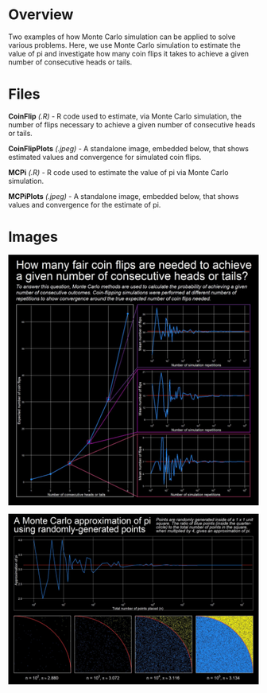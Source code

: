 # Overview

Two examples of how Monte Carlo simulation can be applied to solve various problems. Here, we use Monte Carlo simulation to estimate the value of pi and investigate how many coin flips it takes to achieve a given number of consecutive heads or tails.

# Files

**CoinFlip** *(.R)* - R code used to estimate, via Monte Carlo simulation, the number of flips necessary to achieve a given number of consecutive heads or tails.

**CoinFlipPlots** *(.jpeg)* - A standalone image, embedded below, that shows estimated values and convergence for simulated coin flips.

**MCPi** *(.R)* - R code used to estimate the value of pi via Monte Carlo simulation.

**MCPiPlots** *(.jpeg)* - A standalone image, embedded below, that shows values and convergence for the estimate of pi.

# Images

![](https://github.com/TrevorHD/MCMethods/blob/master/CoinFlipPlots.jpeg)

![](https://github.com/TrevorHD/MCMethods/blob/master/MCPiPlots.jpeg)
